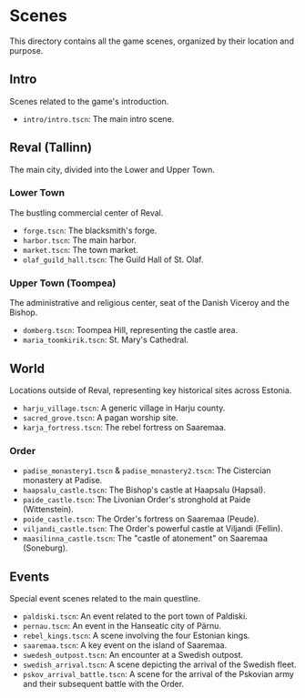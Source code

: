 # Scenes

This directory contains all the game scenes, organized by their location and purpose.

## Intro
Scenes related to the game's introduction.

- `intro/intro.tscn`: The main intro scene.

## Reval (Tallinn)
The main city, divided into the Lower and Upper Town.

### Lower Town
The bustling commercial center of Reval.

- `forge.tscn`: The blacksmith's forge.
- `harbor.tscn`: The main harbor.
- `market.tscn`: The town market.
- `olaf_guild_hall.tscn`: The Guild Hall of St. Olaf.

### Upper Town (Toompea)
The administrative and religious center, seat of the Danish Viceroy and the Bishop.

- `domberg.tscn`: Toompea Hill, representing the castle area.
- `maria_toomkirik.tscn`: St. Mary's Cathedral.

## World
Locations outside of Reval, representing key historical sites across Estonia.

- `harju_village.tscn`: A generic village in Harju county.
- `sacred_grove.tscn`: A pagan worship site.
- `karja_fortress.tscn`: The rebel fortress on Saaremaa.

### Order
- `padise_monastery1.tscn` & `padise_monastery2.tscn`: The Cistercian monastery at Padise.
- `haapsalu_castle.tscn`: The Bishop's castle at Haapsalu (Hapsal).
- `paide_castle.tscn`: The Livonian Order's stronghold at Paide (Wittenstein).
- `poide_castle.tscn`: The Order's fortress on Saaremaa (Peude).
- `viljandi_castle.tscn`: The Order's powerful castle at Viljandi (Fellin).
- `maasilinna_castle.tscn`: The "castle of atonement" on Saaremaa (Soneburg).

## Events
Special event scenes related to the main questline.

- `paldiski.tscn`: An event related to the port town of Paldiski.
- `pernau.tscn`: An event in the Hanseatic city of Pärnu.
- `rebel_kings.tscn`: A scene involving the four Estonian kings.
- `saaremaa.tscn`: A key event on the island of Saaremaa.
- `swedesh_outpost.tscn`: An encounter at a Swedish outpost.
- `swedish_arrival.tscn`: A scene depicting the arrival of the Swedish fleet.
- `pskov_arrival_battle.tscn`: A scene for the arrival of the Pskovian army and their subsequent battle with the Order.
